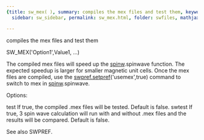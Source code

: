 ```yaml
---
{title: sw_mex( ), summary: compiles the mex files and test them, keywords: sample,
  sidebar: sw_sidebar, permalink: sw_mex.html, folder: swfiles, mathjax: 'true'}

---
```

compiles the mex files and test them
 
SW_MEX('Option1',Value1, ...)
 
The compiled mex files will speed up the [spinw](spinw.html).spinwave function. The
expected speedup is larger for smaller magnetic unit cells. Once the mex
files are compiled, use the [swpref.setpref](swpref_setpref.html)('usemex',true) command to
switch to mex in [spinw](spinw.html).spinwave.
 
Options:
 
test      If true, the compiled .mex files will be tested. Default is
          false.
swtest    If true, 3 spin wave calculation will run with and without .mex
          files and the results will be compared. Default is false.
 
See also SWPREF.
 

